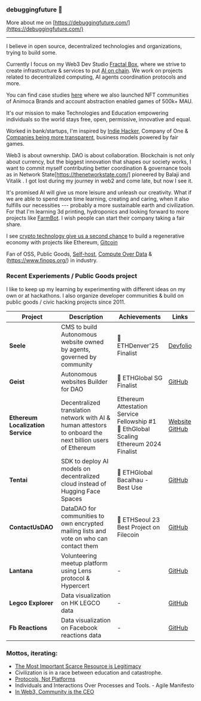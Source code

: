 ### debuggingfuture 👋

More about me on [https://debuggingfuture.com/](https://debuggingfuture.com/)

---

I believe in open source, decentralized technologies and organizations, trying to build some.

Currently I focus on my Web3 Dev Studio [Fractal Box](https://fractal.box/), where we strive to create infrastructure & services to put [AI on chain](https://www.placeholder.vc/blog/2023/10/23/artificial-intelligence-belongs-onchain). We work on projects related to decentralized computing, AI agents coordination protocols and more. 

You can find case studies [here](https://fractal.box/#case-studies) where we also launched NFT communities of Animoca Brands and account abstraction enabled games of 500k+ MAU.

It\'s our mission to make Technologies and Education empowering individuals so the world stays free, open, permissive, innovative and equal.

Worked in bank/startups, I\'m inspired by [Indie Hacker](https://www.indiehackers.com/), Company of One & [Companies being more transparent](https://www.slideshare.net/Bufferapp/buffer-culture-04), business models powered by fair games.

Web3 is about ownership. DAO is about collaboration. Blockchain is not only about currency, but the biggest innovation that shapes our society works, I want to commit myself contributing better coordination & governance tools as in Network State[https://thenetworkstate.com/] pioneered by Balaji and Vitalik . I got lost during my journey in web2 and come late, but now I see it.

It\'s promised AI will give us more leisure and unleash our creativity. What if we are able to spend more time learning, creating and caring, when it also fulfills our necessities --- probably a more sustainable earth and civilization. For that I'm learning 3d printing, hydroponics and looking forward to more projects like [FarmBot](https://farm.bot/). I wish people can start their company taking a fair share.

I see [crypto technology give us a second chance](https://x.com/debuggingfuture/status/1786772431018840200) to build a regenerative economy with projects like Ethereum, [Gitcoin](https://gitcoin.co/) 


Fan of OSS, Public Goods, [Self-host](https://www.reddit.com/r/selfhosted/), [Compute Over Data](https://docs-ipfs-tech.ipns.dweb.link/concepts/cod/) & (https://www.finops.org/) in industry.


### Recent Experiements / Public Goods project
I like to keep up my learning by experimenting with different ideas on my own or at hackathons. I also organize developer communities & build on public goods / civic hacking projects since 2011.

| Project | Description | Achievements | Links |
|---------|-------------|-------------|---------|
| **Seele** |  CMS to build Autonomous website owned by agents, governed by community  | 🥇 ETHDenver'25 Finalist | [Devfolio](https://devfolio.co/projects/seele-3477) |
| **Geist** | Autonomous websites Builder for DAO | 🥇 ETHGlobal SG Finalist | [GitHub](https://github.com/debuggingfuture/geist) |
| **Ethereum Localization Service** | Decentralized translation network with AI & human attestors to onboard the next billion users of Ethereum | Ethereum Attestation Service Fellowship #1 <br> 🥇 EthGlobal Scaling Ethereum 2024 Finalist | [Website](https://0xl10n.org/) <br> [GitHub](https://github.com/debuggingfuture/ethereum-l10n-service-ethglobal) |
| **Tentai** | SDK to deploy AI models on decentralized cloud instead of Hugging Face Spaces | 🥇 ETHGlobal Bacalhau - Best Use | [GitHub](https://github.com/debuggingfuture/tentai) |
| **ContactUsDAO** | DataDAO for communities to own encrypted mailing lists and vote on who can contact them | 🥇 ETHSeoul 23 Best Project on Filecoin | [GitHub](https://github.com/debuggingfuture/contact-us-dao) |
| **Lantana** | Volunteering meetup platform using Lens protocol & Hypercert | - | [GitHub](https://github.com/web3devcommunity/lantana-hacksg/) |
| **Legco Explorer** | Data visualization on HK LEGCO data | - | [GitHub](https://github.com/initiumlab/legco-explorer) |
| **Fb Reactions** | Data visualization on Facebook reactions data | - | [GitHub](https://github.com/debuggingfuture/fbreactions) |


### Mottos, iterating:
- [The Most Important Scarce Resource is Legitimacy](https://vitalik.eth.limo/general/2021/03/23/legitimacy.html)
- Civilization is in a race between education and catastrophe.
- [Protocols, Not Platforms](https://knightcolumbia.org/content/protocols-not-platforms-a-technological-approach-to-free-speech)
- Individuals and Interactions Over Processes and Tools. - Agile Manifesto
- [In Web3, Community is the CEO](https://x.com/sandeepnailwal/status/1556698309867233280)

